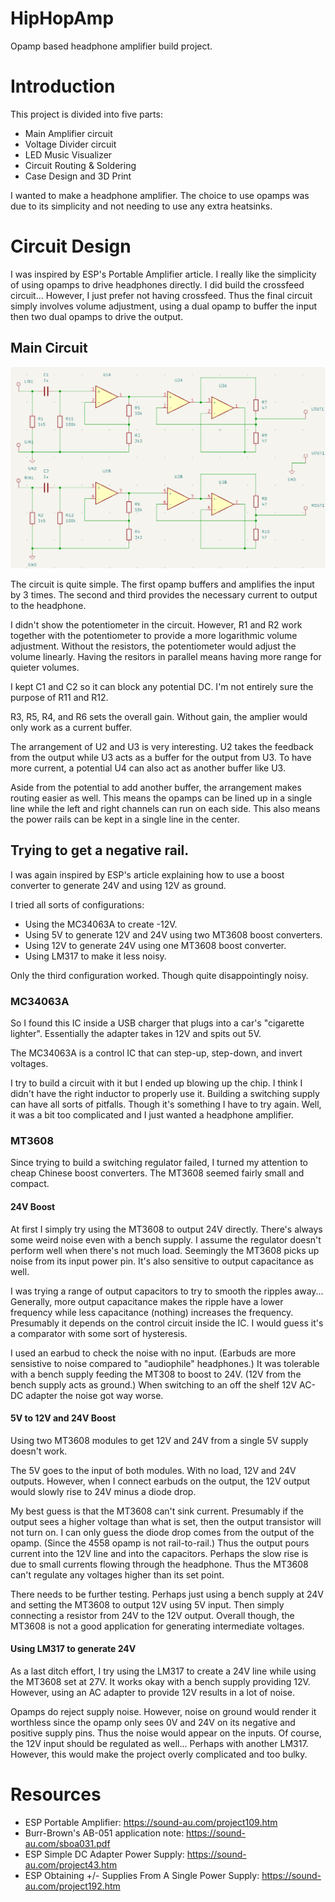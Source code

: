 # HipHopAmp
Opamp based headphone amplifier build project.

# Introduction
This project is divided into five parts:
- Main Amplifier circuit
- Voltage Divider circuit
- LED Music Visualizer
- Circuit Routing & Soldering
- Case Design and 3D Print

I wanted to make a headphone amplifier. The choice to use opamps was due to its simplicity and not needing to use any extra heatsinks.

# Circuit Design
I was inspired by ESP's Portable Amplifier article. I really like the simplicity of using opamps to drive headphones directly. I did build the crossfeed circuit... However, I just prefer not having crossfeed. Thus the final circuit simply involves volume adjustment, using a dual opamp to buffer the input then two dual opamps to drive the output.

## Main Circuit
![Main Circuit](/images/circuit-main.png)

The circuit is quite simple. The first opamp buffers and amplifies the input by 3 times. The second and third provides the necessary current to output to the headphone.

I didn't show the potentiometer in the circuit. However, R1 and R2 work together with the potentiometer to provide a more logarithmic volume adjustment. Without the resistors, the potentiometer would adjust the volume linearly. Having the resitors in parallel means having more range for quieter volumes.

I kept C1 and C2 so it can block any potential DC. I'm not entirely sure the purpose of R11 and R12.

R3, R5, R4, and R6 sets the overall gain. Without gain, the amplier would only work as a current buffer.

The arrangement of U2 and U3 is very interesting. U2 takes the feedback from the output while U3 acts as a buffer for the output from U3. To have more current, a potential U4 can also act as another buffer like U3.

Aside from the potential to add another buffer, the arrangement makes routing easier as well. This means the opamps can be lined up in a single line while the left and right channels can run on each side. This also means the power rails can be kept in a single line in the center.

## Trying to get a negative rail.
I was again inspired by ESP's article explaining how to use a boost converter to generate 24V and using 12V as ground.

I tried all sorts of configurations:
- Using the MC34063A to create -12V.
- Using 5V to generate 12V and 24V using two MT3608 boost converters.
- Using 12V to generate 24V using one MT3608 boost converter.
- Using LM317 to make it less noisy.

Only the third configuration worked. Though quite disappointingly noisy.

### MC34063A
So I found this IC inside a USB charger that plugs into a car's "cigarette lighter". Essentially the adapter takes in 12V and spits out 5V.

The MC34063A is a control IC that can step-up, step-down, and invert voltages.

I try to build a circuit with it but I ended up blowing up the chip. I think I didn't have the right inductor to properly use it. Building a switching supply can have all sorts of pitfalls. Though it's something I have to try again. Well, it was a bit too complicated and I just wanted a headphone amplifier.

### MT3608
Since trying to build a switching regulator failed, I turned my attention to cheap Chinese boost converters. The MT3608 seemed fairly small and compact.

#### 24V Boost
At first I simply try using the MT3608 to output 24V directly. There's always some weird noise even with a bench supply. I assume the regulator doesn't perform well when there's not much load. Seemingly the MT3608 picks up noise from its input power pin. It's also sensitive to output capacitance as well.

I was trying a range of output capacitors to try to smooth the ripples away... Generally, more output capacitance makes the ripple have a lower frequency while less capacitance (nothing) increases the frequency. Presumably it depends on the control circuit inside the IC. I would guess it's a comparator with some sort of hysteresis.

I used an earbud to check the noise with no input. (Earbuds are more sensistive to noise compared to "audiophile" headphones.) It was tolerable with a bench supply feeding the MT308 to boost to 24V. (12V from the bench supply acts as ground.) When switching to an off the shelf 12V AC-DC adapter the noise got way worse.

#### 5V to 12V and 24V Boost
Using two MT3608 modules to get 12V and 24V from a single 5V supply doesn't work.

The 5V goes to the input of both modules. With no load, 12V and 24V outputs. However, when I connect earbuds on the output, the 12V output would slowly rise to 24V minus a diode drop.

My best guess is that the MT3608 can't sink current. Presumably if the output sees a higher voltage than what is set, then the output transistor will not turn on. I can only guess the diode drop comes from the output of the opamp. (Since the 4558 opamp is not rail-to-rail.) Thus the output pours current into the 12V line and into the capacitors. Perhaps the slow rise is due to small currents flowing through the headphone. Thus the MT3608 can't regulate any voltages higher than its set point.

There needs to be further testing. Perhaps just using a bench supply at 24V and setting the MT3608 to output 12V using 5V input. Then simply connecting a resistor from 24V to the 12V output. Overall though, the MT3608 is not a good application for generating intermediate voltages.

#### Using LM317 to generate 24V
As a last ditch effort, I try using the LM317 to create a 24V line while using the MT3608 set at 27V. It works okay with a bench supply providing 12V. However, using an AC adapter to provide 12V results in a lot of noise.

Opamps do reject supply noise. However, noise on ground would render it worthless since the opamp only sees 0V and 24V on its negative and positive supply pins. Thus the noise would appear on the inputs. Of course, the 12V input should be regulated as well... Perhaps with another LM317. However, this would make the project overly complicated and too bulky.


### 

# Resources
- ESP Portable Amplifier: https://sound-au.com/project109.htm
- Burr-Brown's AB-051 application note: https://sound-au.com/sboa031.pdf
- ESP Simple DC Adapter Power Supply: https://sound-au.com/project43.htm
- ESP Obtaining +/- Supplies From A Single Power Supply: https://sound-au.com/project192.htm
